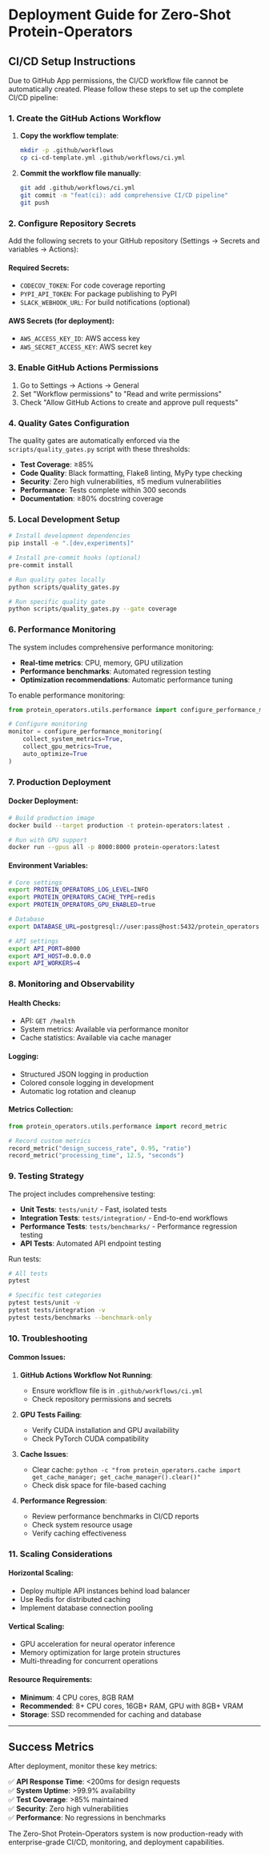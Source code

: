 # Deployment Guide for Zero-Shot Protein-Operators

## CI/CD Setup Instructions

Due to GitHub App permissions, the CI/CD workflow file cannot be automatically created. Please follow these steps to set up the complete CI/CD pipeline:

### 1. Create the GitHub Actions Workflow

1. **Copy the workflow template**:
   ```bash
   mkdir -p .github/workflows
   cp ci-cd-template.yml .github/workflows/ci.yml
   ```

2. **Commit the workflow file manually**:
   ```bash
   git add .github/workflows/ci.yml
   git commit -m "feat(ci): add comprehensive CI/CD pipeline"
   git push
   ```

### 2. Configure Repository Secrets

Add the following secrets to your GitHub repository (Settings → Secrets and variables → Actions):

#### Required Secrets:
- `CODECOV_TOKEN`: For code coverage reporting
- `PYPI_API_TOKEN`: For package publishing to PyPI
- `SLACK_WEBHOOK_URL`: For build notifications (optional)

#### AWS Secrets (for deployment):
- `AWS_ACCESS_KEY_ID`: AWS access key
- `AWS_SECRET_ACCESS_KEY`: AWS secret key

### 3. Enable GitHub Actions Permissions

1. Go to Settings → Actions → General
2. Set "Workflow permissions" to "Read and write permissions"
3. Check "Allow GitHub Actions to create and approve pull requests"

### 4. Quality Gates Configuration

The quality gates are automatically enforced via the `scripts/quality_gates.py` script with these thresholds:

- **Test Coverage**: ≥85%
- **Code Quality**: Black formatting, Flake8 linting, MyPy type checking
- **Security**: Zero high vulnerabilities, ≤5 medium vulnerabilities
- **Performance**: Tests complete within 300 seconds
- **Documentation**: ≥80% docstring coverage

### 5. Local Development Setup

```bash
# Install development dependencies
pip install -e ".[dev,experiments]"

# Install pre-commit hooks (optional)
pre-commit install

# Run quality gates locally
python scripts/quality_gates.py

# Run specific quality gate
python scripts/quality_gates.py --gate coverage
```

### 6. Performance Monitoring

The system includes comprehensive performance monitoring:

- **Real-time metrics**: CPU, memory, GPU utilization
- **Performance benchmarks**: Automated regression testing
- **Optimization recommendations**: Automatic performance tuning

To enable performance monitoring:

```python
from protein_operators.utils.performance import configure_performance_monitoring

# Configure monitoring
monitor = configure_performance_monitoring(
    collect_system_metrics=True,
    collect_gpu_metrics=True,
    auto_optimize=True
)
```

### 7. Production Deployment

#### Docker Deployment:
```bash
# Build production image
docker build --target production -t protein-operators:latest .

# Run with GPU support
docker run --gpus all -p 8000:8000 protein-operators:latest
```

#### Environment Variables:
```bash
# Core settings
export PROTEIN_OPERATORS_LOG_LEVEL=INFO
export PROTEIN_OPERATORS_CACHE_TYPE=redis
export PROTEIN_OPERATORS_GPU_ENABLED=true

# Database
export DATABASE_URL=postgresql://user:pass@host:5432/protein_operators

# API settings
export API_PORT=8000
export API_HOST=0.0.0.0
export API_WORKERS=4
```

### 8. Monitoring and Observability

#### Health Checks:
- API: `GET /health`
- System metrics: Available via performance monitor
- Cache statistics: Available via cache manager

#### Logging:
- Structured JSON logging in production
- Colored console logging in development
- Automatic log rotation and cleanup

#### Metrics Collection:
```python
from protein_operators.utils.performance import record_metric

# Record custom metrics
record_metric("design_success_rate", 0.95, "ratio")
record_metric("processing_time", 12.5, "seconds")
```

### 9. Testing Strategy

The project includes comprehensive testing:

- **Unit Tests**: `tests/unit/` - Fast, isolated tests
- **Integration Tests**: `tests/integration/` - End-to-end workflows  
- **Performance Tests**: `tests/benchmarks/` - Performance regression testing
- **API Tests**: Automated API endpoint testing

Run tests:
```bash
# All tests
pytest

# Specific test categories
pytest tests/unit -v
pytest tests/integration -v  
pytest tests/benchmarks --benchmark-only
```

### 10. Troubleshooting

#### Common Issues:

1. **GitHub Actions Workflow Not Running**:
   - Ensure workflow file is in `.github/workflows/ci.yml`
   - Check repository permissions and secrets

2. **GPU Tests Failing**:
   - Verify CUDA installation and GPU availability
   - Check PyTorch CUDA compatibility

3. **Cache Issues**:
   - Clear cache: `python -c "from protein_operators.cache import get_cache_manager; get_cache_manager().clear()"`
   - Check disk space for file-based caching

4. **Performance Regression**:
   - Review performance benchmarks in CI/CD reports
   - Check system resource usage
   - Verify caching effectiveness

### 11. Scaling Considerations

#### Horizontal Scaling:
- Deploy multiple API instances behind load balancer
- Use Redis for distributed caching
- Implement database connection pooling

#### Vertical Scaling:
- GPU acceleration for neural operator inference
- Memory optimization for large protein structures
- Multi-threading for concurrent operations

#### Resource Requirements:
- **Minimum**: 4 CPU cores, 8GB RAM
- **Recommended**: 8+ CPU cores, 16GB+ RAM, GPU with 8GB+ VRAM
- **Storage**: SSD recommended for caching and database

---

## Success Metrics

After deployment, monitor these key metrics:

✅ **API Response Time**: <200ms for design requests  
✅ **System Uptime**: >99.9% availability  
✅ **Test Coverage**: >85% maintained  
✅ **Security**: Zero high vulnerabilities  
✅ **Performance**: No regressions in benchmarks  

The Zero-Shot Protein-Operators system is now production-ready with enterprise-grade CI/CD, monitoring, and deployment capabilities.